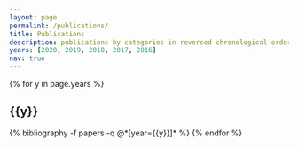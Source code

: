 ```yaml
---
layout: page
permalink: /publications/
title: Publications
description: publications by categories in reversed chronological order. generated by jekyll-scholar.
years: [2020, 2019, 2018, 2017, 2016]
nav: true
---
```


<div class="publications">

{% for y in page.years %}
  <h2 class="year">{{y}}</h2>
  {% bibliography -f papers -q @*[year={{y}}]* %}
{% endfor %}

</div>
